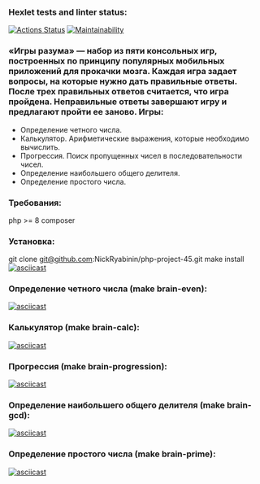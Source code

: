 ### Hexlet tests and linter status:
[![Actions Status](https://github.com/NickRyabinin/php-project-45/workflows/hexlet-check/badge.svg)](https://github.com/NickRyabinin/php-project-45/actions)
[![Maintainability](https://api.codeclimate.com/v1/badges/199469d3a2cbc1325b2c/maintainability)](https://codeclimate.com/github/NickRyabinin/php-project-45/maintainability)
### «Игры разума» — набор из пяти консольных игр, построенных по принципу популярных мобильных приложений для прокачки мозга. Каждая игра задает вопросы, на которые нужно дать правильные ответы. После трех правильных ответов считается, что игра пройдена. Неправильные ответы завершают игру и предлагают пройти ее заново. Игры:

* Определение четного числа.
* Калькулятор. Арифметические выражения, которые необходимо вычислить.
* Прогрессия. Поиск пропущенных чисел в последовательности чисел.
* Определение наибольшего общего делителя.
* Определение простого числа.

### Требования:
php >= 8
composer

### Установка:
git clone git@github.com:NickRyabinin/php-project-45.git
make install
[![asciicast](https://asciinema.org/a/V9yJwogHGKExhxaLJ0JkJ7S0E.svg)](https://asciinema.org/a/V9yJwogHGKExhxaLJ0JkJ7S0E)

### Определение четного числа (make brain-even):
[![asciicast](https://asciinema.org/a/x3mRJfj64Aqqxcfa4be6QgefD.svg)](https://asciinema.org/a/x3mRJfj64Aqqxcfa4be6QgefD)

### Калькулятор (make brain-calc):
[![asciicast](https://asciinema.org/a/PrBdBpPQL0jU7kVSQKolNUjQn.svg)](https://asciinema.org/a/PrBdBpPQL0jU7kVSQKolNUjQn)

### Прогрессия (make brain-progression):
[![asciicast](https://asciinema.org/a/OEL38BnkLsWBIOmuslxTLvvUD.svg)](https://asciinema.org/a/OEL38BnkLsWBIOmuslxTLvvUD)

### Определение наибольшего общего делителя (make brain-gcd):
[![asciicast](https://asciinema.org/a/rYjt08JT9DC016UroRrvmXNSG.svg)](https://asciinema.org/a/rYjt08JT9DC016UroRrvmXNSG)

### Определение простого числа (make brain-prime):
[![asciicast](https://asciinema.org/a/evvZuRNBYwUP3khR9ta6lxKOX.svg)](https://asciinema.org/a/evvZuRNBYwUP3khR9ta6lxKOX)
